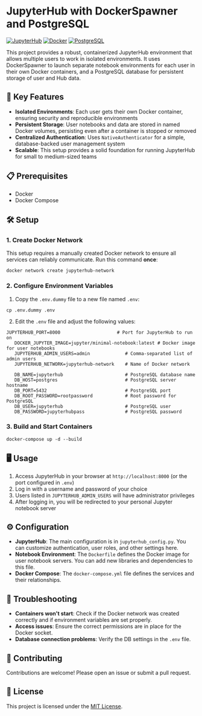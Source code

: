 # JupyterHub with DockerSpawner and PostgreSQL

[![JupyterHub](https://img.shields.io/badge/Powered%20by-JupyterHub-orange.svg)](https://jupyter.org/hub)
[![Docker](https://img.shields.io/badge/Docker-Ready-blue.svg)](https://www.docker.com/)
[![PostgreSQL](https://img.shields.io/badge/Database-PostgreSQL-blue.svg)](https://www.postgresql.org/)

This project provides a robust, containerized JupyterHub environment that allows multiple users to work in isolated environments. It uses DockerSpawner to launch separate notebook environments for each user in their own Docker containers, and a PostgreSQL database for persistent storage of user and Hub data.

## 🚀 Key Features

- **Isolated Environments**: Each user gets their own Docker container, ensuring security and reproducible environments
- **Persistent Storage**: User notebooks and data are stored in named Docker volumes, persisting even after a container is stopped or removed
- **Centralized Authentication**: Uses `NativeAuthenticator` for a simple, database-backed user management system
- **Scalable**: This setup provides a solid foundation for running JupyterHub for small to medium-sized teams

## 📋 Prerequisites

- Docker
- Docker Compose

## 🛠️ Setup

### 1. Create Docker Network

This setup requires a manually created Docker network to ensure all services can reliably communicate. Run this command **once**:

```shell script
docker network create jupyterhub-network
```

### 2. Configure Environment Variables

1. Copy the `.env.dummy` file to a new file named `.env`:
```shell script
cp .env.dummy .env
```

2. Edit the `.env` file and adjust the following values:
```
JUPYTERHUB_PORT=8000                     # Port for JupyterHub to run on
   DOCKER_JUPYTER_IMAGE=jupyter/minimal-notebook:latest # Docker image for user notebooks
   JUPYTERHUB_ADMIN_USERS=admin             # Comma-separated list of admin users
   JUPYTERHUB_NETWORK=jupyterhub-network    # Name of Docker network
   
   DB_NAME=jupyterhub                       # PostgreSQL database name
   DB_HOST=postgres                         # PostgreSQL server hostname
   DB_PORT=5432                             # PostgreSQL port
   DB_ROOT_PASSWORD=rootpassword            # Root password for PostgreSQL
   DB_USER=jupyterhub                       # PostgreSQL user
   DB_PASSWORD=jupyterhubpass               # PostgreSQL password
```

### 3. Build and Start Containers

```shell script
docker-compose up -d --build
```

## 🖥️ Usage

1. Access JupyterHub in your browser at `http://localhost:8000` (or the port configured in `.env`)
2. Log in with a username and password of your choice
3. Users listed in `JUPYTERHUB_ADMIN_USERS` will have administrator privileges
4. After logging in, you will be redirected to your personal Jupyter notebook server

## ⚙️ Configuration

- **JupyterHub**: The main configuration is in `jupyterhub_config.py`. You can customize authentication, user roles, and other settings here.
- **Notebook Environment**: The `Dockerfile` defines the Docker image for user notebook servers. You can add new libraries and dependencies to this file.
- **Docker Compose**: The `docker-compose.yml` file defines the services and their relationships.

## 🔧 Troubleshooting

- **Containers won't start**: Check if the Docker network was created correctly and if environment variables are set properly.
- **Access issues**: Ensure the correct permissions are in place for the Docker socket.
- **Database connection problems**: Verify the DB settings in the `.env` file.

## 🤝 Contributing

Contributions are welcome! Please open an issue or submit a pull request.

## 📄 License

This project is licensed under the [MIT License](LICENSE).